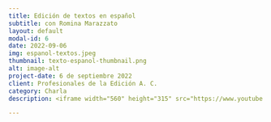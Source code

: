 ```yaml
---
title: Edición de textos en español
subtitle: con Romina Marazzato
layout: default
modal-id: 6
date: 2022-09-06
img: espanol-textos.jpeg
thumbnail: texto-espanol-thumbnail.png
alt: image-alt
project-date: 6 de septiembre 2022
client: Profesionales de la Edición A. C.
category: Charla
description: <iframe width="560" height="315" src="https://www.youtube.com/embed/OmoOKfNtTb8" title="YouTube video player" frameborder="0" allow="accelerometer; autoplay; clipboard-write; encrypted-media; gyroscope; picture-in-picture; web-share" allowfullscreen></iframe>

---
```

